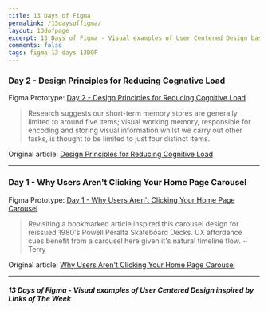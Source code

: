 ```yaml
---
title: 13 Days of Figma
permalink: /13daysoffigma/
layout: 13dofpage
excerpt: 13 Days of Figma - Visual examples of User Centered Design based on Links of The Week articles by Terry Wells MA Design
comments: false
tags: figma 13 days 13DOF
---
```

### Day 2 - Design Principles for Reducing Cognative Load

Figma Prototype: <a href="/13-days-of-figma-day-2-design-principles-for-reducing-cognitive-load/" title="Day 2 - Design Principles for Reducing Cognitive Load" alt="Day 2 - Design Principles for Reducing Cognitive Load" target="_blank">Day 2 - Design Principles for Reducing Cognitive Load</a>

> Research suggests our short-term memory stores are generally limited to around five items; visual working memory, responsible for encoding and storing visual information whilst we carry out other tasks, is thought to be limited to just four distinct items.

Original article: <a href="https://jonyablonski.com/articles/2015/design-principles-for-reducing-cognitive-load/" title="Design Principles for Reducing Cognitive Load" alt="Design Principles for Reducing Cognitive Load" target="_blank">Design Principles for Reducing Cognitive Load</a>

---


### Day 1 - Why Users Aren't Clicking Your Home Page Carousel

Figma Prototype: <a href="/13-days-of-figma-day-1-why-users-arent-clicking-your-home-page-carousel/" title="Day 1 - Why Users Aren't Clicking Your Home Page Carousel" alt="Day 1 - Why Users Aren't Clicking Your Home Page Carousel" target="_blank">Day 1 - Why Users Aren't Clicking Your Home Page Carousel</a>

> Revisiting a bookmarked article inspired this carousel design for reissued 1980's Powell Peralta Skateboard Decks. UX affordance cues benefit from a carousel here given it's natural timeline flow. ~ Terry

Original article: <a href="https://uxmovement.com/navigation/why-users-arent-clicking-your-home-page-carousel/" title="Why Users Aren't Clicking Your Home Page Carousel" alt="Why Users Aren't Clicking Your Home Page Carousel" target="_blank">Why Users Aren't Clicking Your Home Page Carousel</a>

---

##### 13 Days of Figma - Visual examples of User Centered Design inspired by Links of The Week